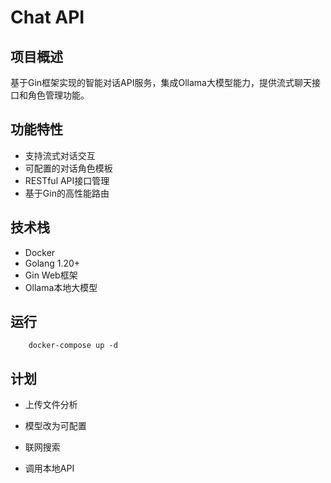 # Chat API

## 项目概述
基于Gin框架实现的智能对话API服务，集成Ollama大模型能力，提供流式聊天接口和角色管理功能。

## 功能特性
- 支持流式对话交互
- 可配置的对话角色模板
- RESTful API接口管理
- 基于Gin的高性能路由

## 技术栈
- Docker
- Golang 1.20+
- Gin Web框架
- Ollama本地大模型

## 运行

```
    docker-compose up -d
```


## 计划
- 上传文件分析
- 模型改为可配置

- 联网搜索
- 调用本地API